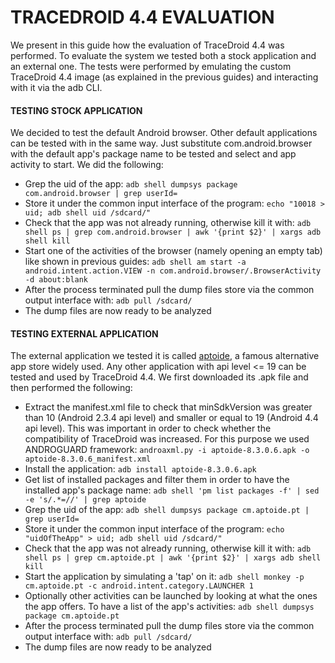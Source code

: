 # TRACEDROID 4.4 EVALUATION

We present in this guide how the evaluation of TraceDroid 4.4 was
performed. To evaluate the system we tested both a stock application
and an external one. The tests were performed by emulating the custom
TraceDroid 4.4 image (as explained in the previous guides) and
interacting with it via the adb CLI.

#### TESTING STOCK APPLICATION

We decided to test the default Android browser. Other default
applications can be tested with in the same way. Just substitute
com.android.browser with the default app's package name to be tested
and select and app activity to start. We did the following:

- Grep the uid of the app: `adb shell dumpsys package
  com.android.browser | grep userId=`
- Store it under the common input interface of the program: `echo
  "10018 > uid; adb shell uid /sdcard/"`
- Check that the app was not already running, otherwise
  kill it with: `adb shell ps | grep com.android.browser | awk '{print $2}' | xargs adb shell kill`
- Start one of the activities of the browser (namely opening
  an empty tab) like shown in previous guides: `adb shell am start -a android.intent.action.VIEW -n com.android.browser/.BrowserActivity -d about:blank`
- After the process terminated pull the dump files store via the
  common output interface with: `adb pull /sdcard/`
- The dump files are now ready to be analyzed

#### TESTING EXTERNAL APPLICATION

The external application we tested it is called
[aptoide](https://en.aptoide.com/), a famous alternative app store
widely used. Any other application with api level <= 19 can be tested
and used by TraceDroid 4.4. We first downloaded its .apk file and then
performed the following:

- Extract the manifest.xml file to check that minSdkVersion was
  greater than 10 (Android 2.3.4 api level) and smaller or equal to 19
  (Android 4.4 api level). This was important in order to check whether the
  compatibility of TraceDroid was increased. For this purpose we used
  ANDROGUARD framework: `androaxml.py -i aptoide-8.3.0.6.apk -o
  aptoide-8.3.0.6_manifest.xml`
- Install the application: `adb install aptoide-8.3.0.6.apk`
- Get list of installed packages and filter them in order to have the
  installed app's package name: `adb shell 'pm list packages -f' | sed
  -e 's/.*=//' | grep aptoide`
- Grep the uid of the app: `adb shell dumpsys package
  cm.aptoide.pt | grep userId=`
- Store it under the common input interface of the program: `echo
  "uidOfTheApp" > uid; adb shell uid /sdcard/"`
- Check that the app was not already running, otherwise
  kill it with: `adb shell ps | grep cm.aptoide.pt | awk '{print $2}' | xargs adb shell kill`
- Start the application by simulating a 'tap' on it: `adb shell monkey
  -p cm.aptoide.pt -c android.intent.category.LAUNCHER 1`
- Optionally other activities can be launched by looking at what the
  ones the app offers. To have a list of the app's activities: `adb
  shell dumpsys package cm.aptoide.pt`
- After the process terminated pull the dump files store via the
  common output interface with: `adb pull /sdcard/`
- The dump files are now ready to be analyzed
